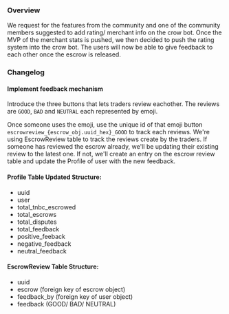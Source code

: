 ### Overview
We request for the features from the community and one of the community members suggested to add rating/ merchant info on the crow bot. Once the MVP of the merchant stats is pushed, we then decided to push the rating system into the crow bot. The users will now be able to give feedback to each other once the escrow is released.


### Changelog

#### Implement feedback mechanism

Introduce the three buttons that lets traders review eachother. The reviews are `GOOD`, `BAD` and `NEUTRAL` each represented by emoji.

Once someone uses the emoji, use the unique id of that emoji button `escrowreview_{escrow_obj.uuid_hex}_GOOD` to track each reviews. We're using EscrowReview table to track the reviews create by the traders. If someone has reviewed the escrow already, we'll be updating their existing review to the latest one. If not, we'll create an entry on the escrow review table and update the Profile of user with the new feedback.

#### Profile Table Updated Structure: 
- uuid
- user
- total_tnbc_escrowed
- total_escrows
- total_disputes
- total_feedback
- positive_feeback
- negative_feedback
- neutral_feedback

#### EscrowReview Table Structure:
- uuid
- escrow (foreign key of escrow object)
- feedback_by (foreign key of user object)
- feedback (GOOD/ BAD/ NEUTRAL)
